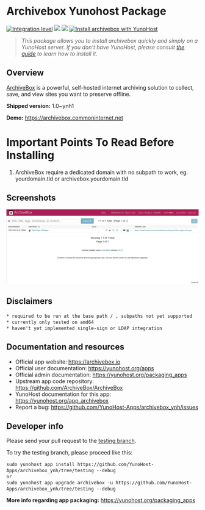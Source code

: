 # Archivebox Yunohost Package

[![Integration level](https://dash.yunohost.org/integration/archivebox.svg)](https://dash.yunohost.org/appci/app/archivebox) ![](https://ci-apps.yunohost.org/ci/badges/archivebox.status.svg)  ![](https://ci-apps.yunohost.org/ci/badges/archivebox.maintain.svg)
[![Install archivebox with YunoHost](https://install-app.yunohost.org/install-with-yunohost.svg)](https://install-app.yunohost.org/?app=archivebox)


> *This package allows you to install archivebox quickly and simply on a YunoHost server.
If you don't have YunoHost, please consult [the guide](https://yunohost.org/#/install) to learn how to install it.*

## Overview

[ArchiveBox](https://archivebox.io/) is a powerful, self-hosted internet archiving solution to collect, save, and view sites you want to preserve offline.

**Shipped version:** 1.0~ynh1

**Demo:** https://archivebox.commoninternet.net

# Important Points To Read Before Installing

1. ArchiveBox require a dedicated domain with no subpath to work, eg. yourdomain.tld or archivebox.yourdomain.tld

## Screenshots


   ![](./doc/screenshots/screenshot_archivebox1.png)


## Disclaimers

    * required to be run at the base path / , subpaths not yet supported
    * currently only tested on amd64
    * haven't yet implemented single-sign or LDAP integration 
    
## Documentation and resources

* Official app website: https://archivebox.io
* Official user documentation: https://yunohost.org/apps
* Official admin documentation: https://yunohost.org/packaging_apps
* Upstream app code repository:  https://github.com/ArchiveBox/ArchiveBox
* YunoHost documentation for this app: https://yunohost.org/app_archivebox
* Report a bug: https://github.com/YunoHost-Apps/archivebox_ynh/issues

## Developer info

Please send your pull request to the [testing branch](https://github.com/YunoHost-Apps/archivebox_ynh/tree/testing).

To try the testing branch, please proceed like this:
```
sudo yunohost app install https://github.com/YunoHost-Apps/archivebox_ynh/tree/testing --debug
or
sudo yunohost app upgrade archivebox -u https://github.com/YunoHost-Apps/archivebox_ynh/tree/testing --debug
```

**More info regarding app packaging:** https://yunohost.org/packaging_apps
